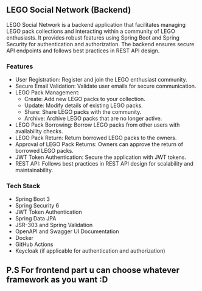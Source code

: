 ## LEGO Social Network (Backend)

LEGO Social Network is a backend application that facilitates managing LEGO pack collections and interacting within a community of LEGO enthusiasts. It provides robust features using Spring Boot and Spring Security for authentication and authorization. The backend ensures secure API endpoints and follows best practices in REST API design.

### Features

- User Registration: Register and join the LEGO enthusiast community.
- Secure Email Validation: Validate user emails for secure communication.
- LEGO Pack Management:
  - Create: Add new LEGO packs to your collection.
  - Update: Modify details of existing LEGO packs.
  - Share: Share LEGO packs with the community.
  - Archive: Archive LEGO packs that are no longer active.
- LEGO Pack Borrowing: Borrow LEGO packs from other users with availability checks.
- LEGO Pack Return: Return borrowed LEGO packs to the owners.
- Approval of LEGO Pack Returns: Owners can approve the return of borrowed LEGO packs.
- JWT Token Authentication: Secure the application with JWT tokens.
- REST API: Follows best practices in REST API design for scalability and maintainability.

### Tech Stack

- Spring Boot 3
- Spring Security 6
- JWT Token Authentication
- Spring Data JPA
- JSR-303 and Spring Validation
- OpenAPI and Swagger UI Documentation
- Docker
- GitHub Actions
- Keycloak (if applicable for authentication and authorization)


## P.S For frontend part u can choose whatever framework as you want :D

